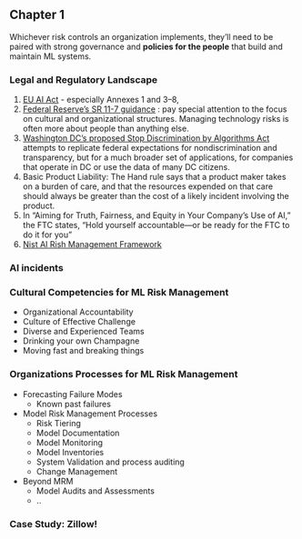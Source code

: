## Chapter 1 

Whichever risk controls an organization implements, they’ll need to be paired with strong governance and **policies for the people** that build and maintain ML systems.

### Legal and Regulatory Landscape
1. [EU AI Act](https://artificialintelligenceact.eu/) - especially Annexes 1 and 3–8,
2. [Federal Reserve’s SR 11-7 guidance](https://www.fdic.gov/news/financial-institution-letters/2017/fil17022a.pdf) : pay special attention to the focus on cultural and organizational structures. Managing technology risks is often more about people than anything else.
3. [Washington DC’s proposed Stop Discrimination by Algorithms Act](https://dcchamber.org/algorithms-act/) attempts to replicate federal expectations for nondiscrimination and transparency, but for a much broader set of applications, for companies that operate in DC or use the data of many DC citizens.
4. Basic Product Liability: The Hand rule says that a product maker takes on a burden of care, and that the resources expended on that care should always be greater than the cost of a likely incident involving the product. 
5. In “Aiming for Truth, Fairness, and Equity in Your Company’s Use of AI,” the FTC states, “Hold yourself accountable—or be ready for the FTC to do it for you”
6. [Nist AI Rish Management Framework](https://www.nist.gov/itl/ai-risk-management-framework)

### AI incidents
### Cultural Competencies for ML Risk Management
- Organizational Accountability
- Culture of Effective Challenge
- Diverse and Experienced Teams
- Drinking your own Champagne
- Moving fast and breaking things
###  Organizations Processes for ML Risk Management
- Forecasting Failure Modes
  - Known past failures
- Model Risk Management Processes
  - Risk Tiering 
  - Model Documentation
  - Model Monitoring
  - Model Inventories
  - System Validation and process auditing
  - Change Management
- Beyond MRM
  - Model Audits and Assessments
  - ..


### Case Study: Zillow!
